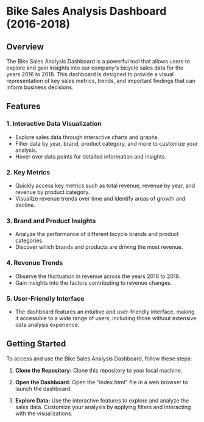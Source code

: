 # Bike Sales Analysis Dashboard (2016-2018)

## Overview

The Bike Sales Analysis Dashboard is a powerful tool that allows users to explore and gain insights into our company's bicycle sales data for the years 2016 to 2018. This dashboard is designed to provide a visual representation of key sales metrics, trends, and important findings that can inform business decisions.

## Features

### 1. Interactive Data Visualization

- Explore sales data through interactive charts and graphs.
- Filter data by year, brand, product category, and more to customize your analysis.
- Hover over data points for detailed information and insights.

### 2. Key Metrics

- Quickly access key metrics such as total revenue, revenue by year, and revenue by product category.
- Visualize revenue trends over time and identify areas of growth and decline.

### 3. Brand and Product Insights

- Analyze the performance of different bicycle brands and product categories.
- Discover which brands and products are driving the most revenue.

### 4. Revenue Trends

- Observe the fluctuation in revenue across the years 2016 to 2018.
- Gain insights into the factors contributing to revenue changes.

### 5. User-Friendly Interface

- The dashboard features an intuitive and user-friendly interface, making it accessible to a wide range of users, including those without extensive data analysis experience.

## Getting Started

To access and use the Bike Sales Analysis Dashboard, follow these steps:

1. **Clone the Repository:** Clone this repository to your local machine.

2. **Open the Dashboard:** Open the "index.html" file in a web browser to launch the dashboard.

3. **Explore Data:** Use the interactive features to explore and analyze the sales data. Customize your analysis by applying filters and interacting with the visualizations.



